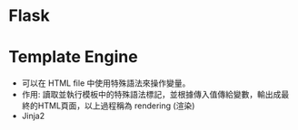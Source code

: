 # Flask
# Template Engine
- 可以在 HTML file 中使用特殊語法來操作變量。
- 作用: 讀取並執行模板中的特殊語法標記，並根據傳入值傳給變數，輸出成最終的HTML頁面，以上過程稱為 rendering (渲染)
- Jinja2
